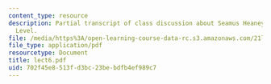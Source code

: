 ```yaml
---
content_type: resource
description: Partial transcript of class discussion about Seamus Heaney and The Spirit
  Level.
file: /media/https%3A/open-learning-course-data-rc.s3.amazonaws.com/21l-315-prizewinners-spring-2007/702f45e8513fd3bc23bebdfb4ef989c7_lect6.pdf
file_type: application/pdf
resourcetype: Document
title: lect6.pdf
uid: 702f45e8-513f-d3bc-23be-bdfb4ef989c7
---
```

